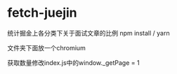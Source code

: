 # fetch-juejin
统计掘金上各分类下关于面试文章的比例
npm install / yarn

文件夹下面放一个chromium

获取数量修改index.js中的window._getPage = 1
